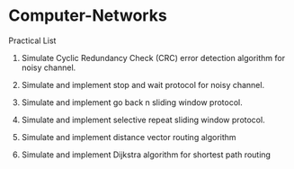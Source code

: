 # Computer-Networks

Practical List

1. Simulate Cyclic Redundancy Check (CRC) error detection algorithm for noisy channel.

2. Simulate and implement stop and wait protocol for noisy channel.

3. Simulate and implement go back n sliding window protocol.

4. Simulate and implement selective repeat sliding window protocol.

5. Simulate and implement distance vector routing algorithm

6. Simulate and implement Dijkstra algorithm for shortest path routing
